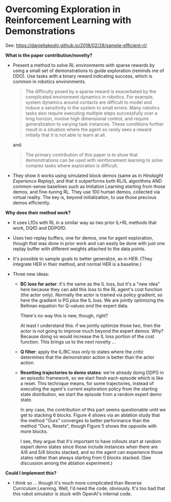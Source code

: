# Overcoming Exploration in Reinforcement Learning with Demonstrations

See: https://danieltakeshi.github.io/2018/02/28/sample-efficient-rl/

**What is the paper contribution/novelty?**

- Present a method to solve RL environments with sparse rewards by using a small
  set of demonstrations to guide exploration (reminds me of DDO). Use tasks with
  a binary reward indicating success, which is common in robotics environments.

  > The difficulty posed by a sparse reward is exacerbated by the complicated
  > environment dynamics in robotics. For example, system dynamics around
  > contacts are difficult to model and induce a sensitivity in the system to
  > small errors. Many robotics tasks also require executing multiple steps
  > successfully over a long horizon, involve high dimensional control, and
  > require generalization to varying task instances. These conditions further
  > result in a situation where the agent so rarely sees a reward initially that
  > it is not able to learn at all.

  and:

  > The primary contribution of this paper is to show that demonstrations can be
  > used with reinforcement learning to solve complex tasks where exploration is
  > difficult.

- They show it works using simulated block demos (same as in *Hindsight
  Experience Replay*), and that it outperforms both RL/IL algorithms AND
  common-sense baselines such as Imitation Learning starting from those demos,
  and fine-tuning RL. They use 100 human demos, collected via virtual reality.
  The key is, beyond initialization, to use those precious demos efficiently.


**Why does their method work?**

- It uses LfDs with RL in a similar way as two prior IL+RL methods that work,
  DQfD and DDPGfD.

- Uses two replay buffers, one for demos, one for agent exploration, though that
  was done in prior work and can easily be done with just one replay buffer with
  different weights attached to the data points.

- It's possible to sample goals to better generalize, as in HER. (They integrate
  HER in their method, and normal HER is a baseline.)

- Three new ideas:

  - **BC loss for actor**: it's the same as the IL loss, but it's a "new idea"
    here because they can add this loss to the RL agent's cost function (the
    actor only). Normally the actor is trained via policy gradient, so here the
    gradient is PG *plus* the IL loss. We are jointly optimizing the Bellman
    equation for Q-values *and* the expert data. 
 
    There's no way this is new, though, right?

    At least I understand this: if we jointly optimize those two, then the actor
    is not going to improve much beyond the expert demos. Why? Because doing so
    would increase the IL loss portion of the cost function. This brings us to
    the next novelty ...

  - **Q filter**: apply the IL/BC loss *only* to states where the *critic*
    determines that the demonstrator action is better than the actor action.

  - **Resetting trajectories to demo states**: we're already doing DDPG in an
    episodic framework, so we start fresh each episode which is like a reset.
    This technique means, for some trajectories, instead of executing the
    agent's current exploration policy from the starting state distribution, we
    start the episode from a random expert demo state. 

    In any case, the contribution of this part seems questionable until we get
    to stacking 6 blocks. Figure 4 shows via an ablation study that the method
    "Ours" converges to better performance than the method "Ours, Resets",
    though Figure 5 shows the opposite with more blocks.

    I see, they argue that it's important to have rollouts start at random
    expert demo states since those include instances when there are 4/6 and 5/6
    blocks stacked, and so the agent can experience those states rather than
    always starting from 0 blocks stacked. (See discussion among the ablation
    experiment.)


**Could I implement this?**

- I *think* so ... though it's much more complicated than Reverse Curriculum
  Learning. Well, I'd need the code, obviously. It's too bad that this robot
  simulator is stuck with OpenAI's internal code.
